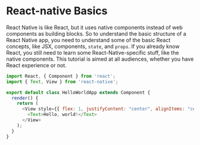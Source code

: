 # React-native Basics
React Native is like React, but it uses native components instead of web components as building blocks. So to understand the basic structure of a React Native app, you need to understand some of the basic React concepts, like JSX, components, `state`, and `props`. If you already know React, you still need to learn some React-Native-specific stuff, like the native components. This tutorial is aimed at all audiences, whether you have React experience or not.
```js
import React, { Component } from 'react';
import { Text, View } from 'react-native';

export default class HelloWorldApp extends Component {
  render() {
    return (
      <View style={{ flex: 1, justifyContent: "center", alignItems: "center" }}>
        <Text>Hello, world!</Text>
      </View>
    );
  }
}
```
